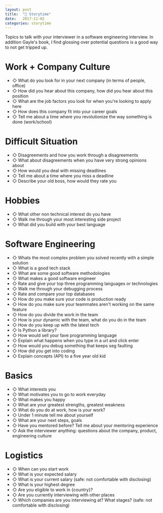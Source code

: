 ```yaml
---
layout: post
title:  "📕 Storytime"
date:   2017-11-02
categories: storytime
---
```

Topics to talk with your interviewer in a software engineering interview. In addition Gayle's book, I find glossing over potential questions is a good way to not get tripped up.

# Work + Company Culture
- ◇ What do you look for in your next company (in terms of people, office)
- ◇ How did you hear about this company, how did you hear about this position
- ◇ What are the job factors you look for when you're looking to apply here
- ◇ How does this company fit into your career goals
- ◇ Tell me about a time where you revolutionize the way something is done (work/school)

# Difficult Situation
- ◇ Disagreements and how you work through a disagreements
- ◇ What about disagreements when you have very strong opinions about
- ◇ How would you deal with missing deadlines
- ◇ Tell me about a time where you miss a deadline
- ◇ Describe your old boss, how would they rate you

# Hobbies
- ◇ What other non technical interest do you have
- ◇ Walk me through your most interesting side project
- ◇ What did you build with your best language

# Software Engineering
- ◇ Whats the most complex problem you solved recently with a simple solution
- ◇ What is a good tech stack
- ◇ What are some good software methodologies
- ◇ What makes a good software engineer
- ◇ Rate and give your top three programming languages or technologies
- ◇ Walk me through your debugging process
- ◇ Rate and compare your top databases
- ◇ How do you make sure your code is production ready
- ◇ How do you make sure your teammates aren't working on the same feature
- ◇ How do you divide the work in the team
- ◇ How is your dynamic with the team, what do you do in the team
- ◇ How do you keep up with the latest tech
- ◇ Is Python a library? 
- ◇ How would sell your fave programming language
- ◇ Explain what happens when you type in a url and click enter
- ◇ How would you debug something that keeps seg faulting
- ◇ How did you get into coding
- ◇ Explain concepts (API) to a five year old kid

# Basics
- ◇ What interests you
- ◇ What motivates you to go to work everyday
- ◇ What makes you happy
- ◇ What are your greatest strengths, greatest weakness
- ◇ What do you do at work, how is your work? 
- ◇ Under 1 minute tell me about yourself
- ◇ What are your next steps, goals
- ◇ Have you mentored before? Tell me about your mentoring experience
- ◇ Ask the interviewer anything: questions about the company, product, engineering culture

# Logistics
- ◇ When can you start work
- ◇ What is your expected salary
- ◇ What is your current salary (safe: not comfortable with disclosing)
- ◇ What is your highest degree
- ◇ Are you eligible to work in {country}?
- ◇ Are you currently interviewing with other places
- ◇ Which companies are you interviewing at? What stages? (safe: not comfortable with disclosing)
